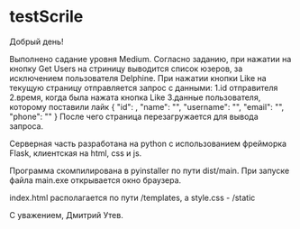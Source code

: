 # testScrile

Добрый день!

Выполнено садание уровня Medium. 
Согласно заданию, при нажатии на кнопку Get Users на стриницу выводится список юзеров, за исключением пользователя Delphine.
При нажатии кнопки Like на текущую страницу отправляется запрос с данными:
1.id отправителя
2.время, когда была нажата кнопка Like
3.данные пользователя, которому поставили лайк
{
  "id": ,
  "name": "",
  "username": "",
  "email": "",
  "phone": ""
}
После чего страница перезагружается для вывода запроса.

Серверная часть разработана на python с использованием фрейморка Flask, клиентская на html, css и js.

Программа скомпилирована в pyinstaller по пути dist/main. При запуске файла main.exe открывается окно браузера.

index.html располагается по пути /templates, а style.css - /static

С уважением,
Дмитрий Утев.
